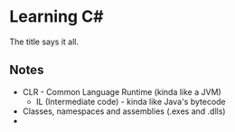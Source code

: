 # Learning C#

The title says it all.

## Notes

* CLR - Common Language Runtime (kinda like a JVM)
  * IL (Intermediate code) - kinda like Java's bytecode
* Classes, namespaces and assemblies (.exes and .dlls)
* 